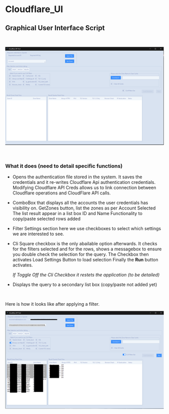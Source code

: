 
# Cloudflare_UI 

## Graphical User Interface Script

<br>

![image](img/app.png)

<br>

### What it does (need to detail specific functions)

* Opens the authentication file stored in the system.
   It saves the credentials and it re-writes Cloudflare Api authentication credentials.
   Modifying Cloudflare API Creds allows us to link connection between Cloudflare operations and CloudFlare API calls.

* ComboBox that displays all the accounts the user credentials has visibility on.
   GetZones button, list the zones as per Account Selected
   The list result appear in a list box ID and Name
   Functionality to copy/paste selected rows added

* Filter Settings section here we use checkboxes to select which settings we are interested
  to see.
* Cli Square checkbox is the only abailable option afterwards.
  It checks for the filters selected and for the rows, shows a messagebox to ensure you double check the selection for the query.
  The Checkbox then activates Load Settings Button to load selection
  Finally the **Run** button activates.
  
  _If Toggle Off the Cli Checkbox it restets the application (to be detailed)_

    
* Displays the query to a secondary list box (copy/paste not added yet)

<br>

Here is how it looks like after applying a filter.

![image](img/appQuery.png)
